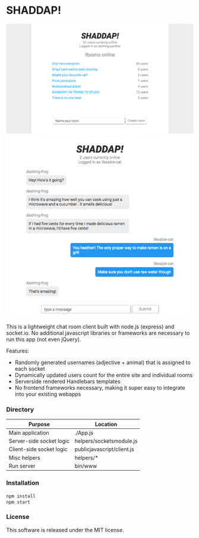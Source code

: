 # SHADDAP!

![Screenshot](/documentation/screenshot.png?raw=true "Screenshot")
![Screenshot](/documentation/chat.png?raw=true "Screenshot")

This is a lightweight chat room client built with node.js (express) and socket.io. No additional javascript libraries or frameworks are necessary to run this app (not even jQuery).

Features:
* Randomly generated usernames (adjective + animal) that is assigned to each socket
* Dynamically updated users count for the entire site and individual rooms
* Serverside rendered Handlebars templates
* No frontend frameworks necessary, making it super easy to integrate into your existing webapps

### Directory

Purpose | Location
------------ | -------------
Main application | ./App.js
Server-side socket logic | helpers/socketsmodule.js
Client-side socket logic | publicjavascript/client.js
Misc helpers | helpers/*
Run server | bin/www

### Installation

```
npm install
npm start
```

### License
This software is released under the MIT license.